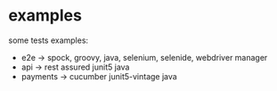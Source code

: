 # examples

some tests examples:
- e2e -> spock, groovy, java, selenium, selenide, webdriver manager
- api -> rest assured junit5 java
- payments -> cucumber junit5-vintage java
